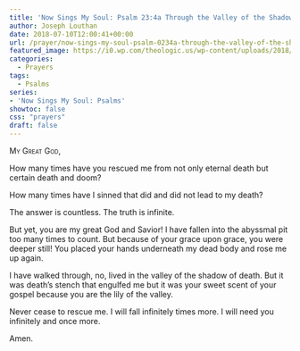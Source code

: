 ```yaml
---
title: 'Now Sings My Soul: Psalm 23:4a Through the Valley of the Shadow of Death'
author: Joseph Louthan
date: 2018-07-10T12:00:41+00:00
url: /prayer/now-sings-my-soul-psalm-0234a-through-the-valley-of-the-shadow-of-death/
featured_image: https://i0.wp.com/theologic.us/wp-content/uploads/2018/07/lily-of-the-valley-poisoning.jpg?resize=825%2C510
categories:
  - Prayers
tags:
  - Psalms
series:
- 'Now Sings My Soul: Psalms'
showtoc: false
css: "prayers"
draft: false
---
```

<div style="font-variant: small-caps;">
  My Great God,
</div>

How many times have you rescued me from not only eternal death but certain death and doom?

How many times have I sinned that did and did not lead to my death?

The answer is countless. The truth is infinite.

But yet, you are my great God and Savior! I have fallen into the abyssmal pit too many times to count. But because of your grace upon grace, you were deeper still! You placed your hands underneath my dead body and rose me up again.

I have walked through, no, lived in the valley of the shadow of death. But it was death&#8217;s stench that engulfed me but it was your sweet scent of your gospel because you are the lily of the valley.

Never cease to rescue me. I will fall infinitely times more. I will need you infinitely and once more.

Amen.
